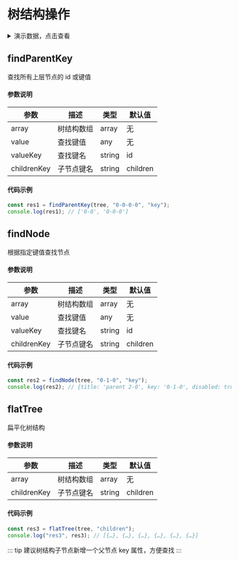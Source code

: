 # 树结构操作

<details>

<!-- 这个源码引用方式是 vitepress 提供的 -->

```js
const tree = [
  {
    title: "parent 1",
    key: "0-0",
    children: [
      {
        title: "parent 1-0",
        key: "0-0-0",
        disabled: true,
        children: [
          {
            title: "leaf",
            key: "0-0-0-0",
            disableCheckbox: true
          },
          {
            title: "leaf",
            key: "0-0-0-1"
          }
        ]
      },
      {
        title: "parent 1-1",
        key: "0-0-1",
        children: [{ title: '<span style={{ color: "#1677ff" }}>sss</span>', key: "0-0-1-0" }]
      }
    ]
  },
  {
    title: "parent 2",
    key: "0-1",
    children: [
      {
        title: "parent 2-0",
        key: "0-1-0",
        disabled: true,
        children: [
          {
            title: "leaf",
            key: "0-1-1-0",
            disableCheckbox: true
          },
          {
            title: "leaf",
            key: "0-1-1-1"
          }
        ]
      },
      {
        title: "parent 2-1",
        key: "0-1-1",
        children: [{ title: '<span style={{ color: "#1677ff" }}>sss</span>', key: "0-0-1-0" }]
      }
    ]
  }
];
```

<summary>演示数据，点击查看</summary>

</details>

## findParentKey

查找所有上层节点的 id 或键值

#### 参数说明

| 参数        | 描述       | 类型   | 默认值   |
| ----------- | ---------- | ------ | -------- |
| array       | 树结构数组 | array  | 无       |
| value       | 查找键值   | any    | 无       |
| valueKey    | 查找键名   | string | id       |
| childrenKey | 子节点键名 | string | children |

#### 代码示例

```js
const res1 = findParentKey(tree, "0-0-0-0", "key");
console.log(res1); // ['0-0', '0-0-0']
```

## findNode

根据指定键值查找节点

#### 参数说明

| 参数        | 描述       | 类型   | 默认值   |
| ----------- | ---------- | ------ | -------- |
| array       | 树结构数组 | array  | 无       |
| value       | 查找键值   | any    | 无       |
| valueKey    | 查找键名   | string | id       |
| childrenKey | 子节点键名 | string | children |

#### 代码示例

```js
const res2 = findNode(tree, "0-1-0", "key");
console.log(res2); // {title: 'parent 2-0', key: '0-1-0', disabled: true, children: Array(2)}
```

## flatTree

扁平化树结构

#### 参数说明

| 参数        | 描述       | 类型   | 默认值   |
| ----------- | ---------- | ------ | -------- |
| array       | 树结构数组 | array  | 无       |
| childrenKey | 子节点键名 | string | children |

#### 代码示例

```js
const res3 = flatTree(tree, "children");
console.log("res3", res3); // [{…}, {…}, {…}, {…}, {…}, {…}]
```

::: tip
建议树结构子节点新增一个父节点 key 属性，方便查找
:::

